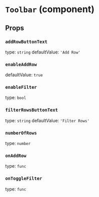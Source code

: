 `Toolbar` (component)
=====================



Props
-----

### `addRowButtonText`

type: `string`
defaultValue: `'Add Row'`


### `enableAddRow`

defaultValue: `true`


### `enableFilter`

type: `bool`


### `filterRowsButtonText`

type: `string`
defaultValue: `'Filter Rows'`


### `numberOfRows`

type: `number`


### `onAddRow`

type: `func`


### `onToggleFilter`

type: `func`

